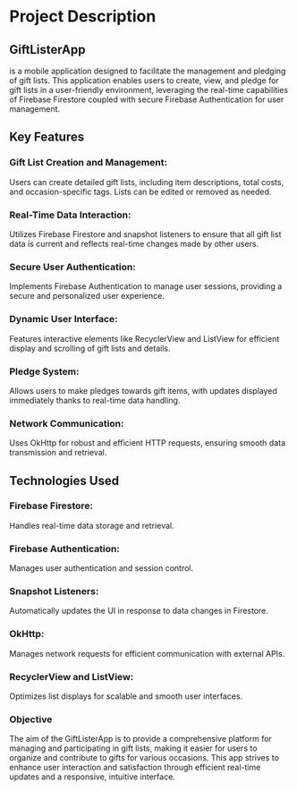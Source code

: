 <h1><b1>Project Description</b1></h1>
<h2><b1>GiftListerApp</b1></h2> is a mobile application designed to facilitate the management and pledging of gift lists. This application enables users to create, view, and pledge for gift lists in a user-friendly environment, 
leveraging the real-time capabilities of Firebase Firestore coupled with secure Firebase Authentication for user management.

<h2><b1>Key Features</b1></h2>

<h3><b1>Gift List Creation and Management:</b1></h3> Users can create detailed gift lists, including item descriptions, total costs, and occasion-specific tags. Lists can be edited or removed as needed.

<h3><b1>Real-Time Data Interaction:</b1></h3> Utilizes Firebase Firestore and snapshot listeners to ensure that all gift list data is current and reflects real-time changes made by other users.

<h3><b1>Secure User Authentication:</b1></h3>Implements Firebase Authentication to manage user sessions, providing a secure and personalized user experience.

<h3><b1>Dynamic User Interface:</b1></h3> Features interactive elements like RecyclerView and ListView for efficient display and scrolling of gift lists and details.

<h3><b1>Pledge System:</b1></h3> Allows users to make pledges towards gift items, with updates displayed immediately thanks to real-time data handling.

<h3><b1>Network Communication:</b1></h3> Uses OkHttp for robust and efficient HTTP requests, ensuring smooth data transmission and retrieval.

<h2><b1>Technologies Used</b1></h2>

<h3><b1>Firebase Firestore:</b1></h3> Handles real-time data storage and retrieval.

<h3><b1>Firebase Authentication:</b1></h3> Manages user authentication and session control.

<h3><b1>Snapshot Listeners:</b1></h3> Automatically updates the UI in response to data changes in Firestore.
  
<h3><b1>OkHttp:</b1></h3> Manages network requests for efficient communication with external APIs.

<h3><b1>RecyclerView and ListView:</b1></h3> Optimizes list displays for scalable and smooth user interfaces.

<h3><b1>Objective</b1></h3>
The aim of the GiftListerApp is to provide a comprehensive platform for managing and participating in gift lists, making it easier for users to organize and contribute to gifts for various occasions. 
This app strives to enhance user interaction and satisfaction through efficient real-time updates and a responsive, intuitive interface.
